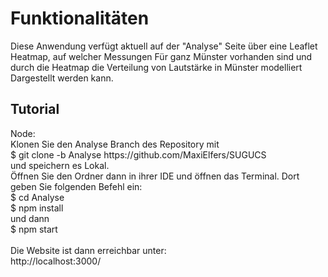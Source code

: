<h1>Funktionalitäten</h1>
Diese Anwendung verfügt aktuell auf der "Analyse" Seite über eine Leaflet Heatmap, auf welcher Messungen Für ganz Münster vorhanden sind und durch die Heatmap die Verteilung von Lautstärke in Münster modelliert Dargestellt werden kann. 

<h2>Tutorial</h2>
Node:<br>
Klonen Sie den Analyse Branch des Repository mit <br>
$ git clone -b Analyse https://github.com/MaxiElfers/SUGUCS <br>
und speichern es Lokal.<br>
Öffnen Sie den Ordner dann in ihrer IDE und öffnen das Terminal. Dort geben Sie folgenden Befehl ein:
<br>
$ cd Analyse
<br>
$ npm install <br>
und dann <br>
$ npm start <br>
<br>
Die Website ist dann erreichbar unter:<br>
http://localhost:3000/
<br>
